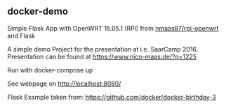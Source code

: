 ## docker-demo

Simple Flask App with OpenWRT 15.05.1 (RPi) from [nmaas87/rpi-openwrt][nmaas87/rpi-openwrt] and Flask

A simple demo Project for the presentation at i.e. SaarCamp 2016.
Presentation can be found at https://www.nico-maas.de/?p=1225

Run with
docker-compose up

See webpage on [http://localhost:8080/][http://localhost:8080/]



Flask Example taken from: https://github.com/docker/docker-birthday-3


[nmaas87/rpi-openwrt]:https://hub.docker.com/r/nmaas87/rpi-openwrt/
[http://localhost:8080/]:http://localhost:8080/
